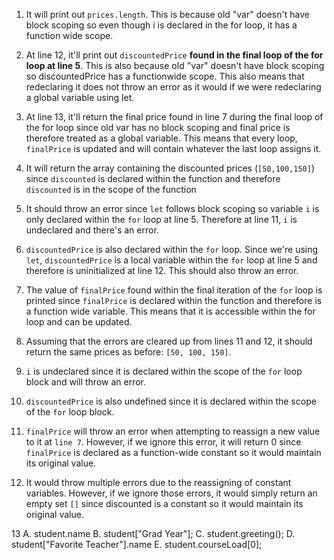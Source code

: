1. It will print out `prices.length`. This is because old "var" doesn't have block scoping so even though i is declared in the for loop, it has a function wide scope.
2. At line 12, it'll print out `discountedPrice` __found in the final loop of the for loop at line 5__. This is also because old "var" doesn't have block scoping so discountedPrice has a functionwide scope.
This also means that redeclaring it does not throw an error as it would if we were redeclaring a global variable using let.
3. At line 13, it'll return the final price found in line 7 during the final loop of the for loop since old var has no block scoping and final price is therefore treated as a global variable.
This means that every loop, `finalPrice` is updated and will contain whatever the last loop assigns it.
4. It will return the array containing the discounted prices (`[50,100,150]`) since `discounted` is declared within the function and therefore `discounted` is in the scope of the function

5. It should throw an error since `let` follows block scoping so variable `i` is only declared within the `for` loop at line 5. Therefore at line 11, `i` is undeclared and there's an error.
6. `discountedPrice` is also declared within the `for` loop. Since we're using `let`, `discountedPrice` is a local variable within the `for` loop at line 5 and therefore is uninitialized at line 12. This should also throw an error.
7. The value of `finalPrice` found within the final iteration of the `for` loop is printed since `finalPrice` is declared within the function and therefore is a function wide variable. This means that it is accessible within the for loop and can be updated.
8. Assuming that the errors are cleared up from lines 11 and 12, it should return the same prices as before: `[50, 100, 150]`.

9. `i` is undeclared since it is declared within the scope of the `for` loop block and will throw an error.
10. `discountedPrice` is also undefined since it is declared within the scope of the `for` loop block.
11. `finalPrice` will throw an error when attempting to reassign a new value to it at `line 7`. However, if we ignore this error, it will return 0 since `finalPrice` is declared as a function-wide constant so it would maintain its original value.
12. It would throw multiple errors due to the reassigning of constant variables. However, if we ignore those errors, it would simply return an empty set `[]` since discounted is a constant so it would maintain its original value.

13
A. student.name
B. student["Grad Year"];
C. student.greeting();
D. student["Favorite Teacher"].name
E. student.courseLoad[0];
